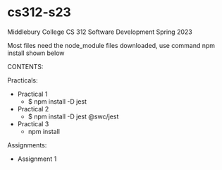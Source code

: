 # cs312-s23
Middlebury College CS 312 Software Development Spring 2023

Most files need the node_module files downloaded, use command npm install <module> shown below 

CONTENTS: 

Practicals: 
- Practical 1
    - $ npm install -D jest
- Practical 2
    - $ npm install -D jest @swc/jest
- Practical 3
    - npm install

Assignments: 
- Assignment 1
